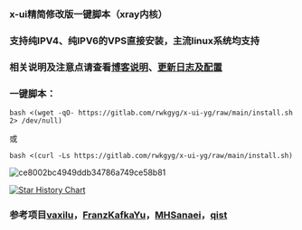 ### x-ui精简修改版一键脚本（xray内核）

### 支持纯IPV4、纯IPV6的VPS直接安装，主流linux系统均支持

### 相关说明及注意点请查看[博客说明](https://ygkkk.blogspot.com/2023/05/reality-xui-chatgpt.html)、[更新日志及配置](https://ygkkk.blogspot.com/2022/02/x-ui-yg.html)
### 一键脚本：
```
bash <(wget -qO- https://gitlab.com/rwkgyg/x-ui-yg/raw/main/install.sh 2> /dev/null)
```
或
```
bash <(curl -Ls https://gitlab.com/rwkgyg/x-ui-yg/raw/main/install.sh)
```

![ce8002bc4949ddb34786a749ce58b81](https://user-images.githubusercontent.com/121604513/236723333-fb657028-b985-4157-afd1-c92843764d1d.png)

[![Star History Chart](https://api.star-history.com/svg?repos=yonggekkk/x-ui-yg&type=Date)](https://star-history.com/#yonggekkk/x-ui-yg&Date)

### 参考项目[vaxilu](https://github.com/vaxilu/x-ui)，[FranzKafkaYu](https://github.com/FranzKafkaYu/x-ui)，[MHSanaei](https://github.com/MHSanaei/3x-ui)，[qist](https://github.com/qist/xray-ui)

